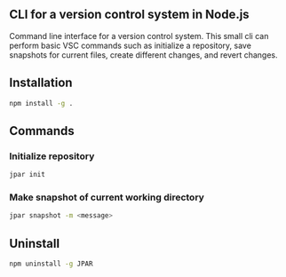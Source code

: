 ## CLI for a version control system in Node.js

Command line interface for a version control system. This small cli can perform basic VSC commands such as initialize a repository, save snapshots for current files, create different changes, and revert changes.



## Installation
```sh
npm install -g .
```

## Commands

### Initialize repository
```sh
jpar init
```
### Make snapshot of current working directory
```sh
jpar snapshot -m <message>
```

## Uninstall
```sh
npm uninstall -g JPAR
```



